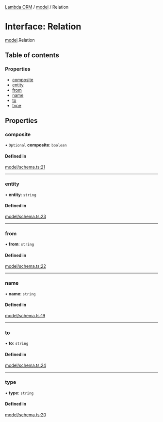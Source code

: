 [Lambda ORM](../README.md) / [model](../modules/model.md) / Relation

# Interface: Relation

[model](../modules/model.md).Relation

## Table of contents

### Properties

- [composite](model.Relation.md#composite)
- [entity](model.Relation.md#entity)
- [from](model.Relation.md#from)
- [name](model.Relation.md#name)
- [to](model.Relation.md#to)
- [type](model.Relation.md#type)

## Properties

### composite

• `Optional` **composite**: `boolean`

#### Defined in

[model/schema.ts:21](https://github.com/FlavioLionelRita/lambda-orm/blob/daf3ab1/src/orm/model/schema.ts#L21)

___

### entity

• **entity**: `string`

#### Defined in

[model/schema.ts:23](https://github.com/FlavioLionelRita/lambda-orm/blob/daf3ab1/src/orm/model/schema.ts#L23)

___

### from

• **from**: `string`

#### Defined in

[model/schema.ts:22](https://github.com/FlavioLionelRita/lambda-orm/blob/daf3ab1/src/orm/model/schema.ts#L22)

___

### name

• **name**: `string`

#### Defined in

[model/schema.ts:19](https://github.com/FlavioLionelRita/lambda-orm/blob/daf3ab1/src/orm/model/schema.ts#L19)

___

### to

• **to**: `string`

#### Defined in

[model/schema.ts:24](https://github.com/FlavioLionelRita/lambda-orm/blob/daf3ab1/src/orm/model/schema.ts#L24)

___

### type

• **type**: `string`

#### Defined in

[model/schema.ts:20](https://github.com/FlavioLionelRita/lambda-orm/blob/daf3ab1/src/orm/model/schema.ts#L20)
